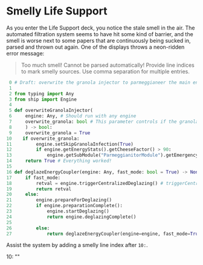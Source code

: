 # Smelly Life Support

As you enter the Life Support deck, you notice the stale smell in the air. The automated filtration system seems to have hit some kind of
barrier, and the smell is worse next to some papers that are continuously being sucked in, parsed and thrown out again. One of the displays
throws a neon-ridden error message:

> Too much smell! Cannot be parsed automatically! Provide line indices to mark smelly sources.
> Use comma separation for multiple entries.

``` py
 0 # Draft: overwrite the granola injector to parmeggianeer the main engine
 1 
 2 from typing import Any
 3 from ship import Engine
 4 
 5 def overwriteGranolaInjector(
 6     engine: Any, # Should run with any engine
 7     overwrite_granola: bool # This parameter controls if the granola  overwrite should be triggered
 8     ) -> bool:
 9     overwrite_granola = True
10    if overwrite_granola:
11         engine.setSkipGranolaInfection(True)
12         if engine.getEnergyStats().getCheeseFactor() > 90:
13             engine.getSubModule("ParmeggianitorModule").getEmergencyInjector().initializeParmeggianitorization(needsVerification=False)
14     return True # Everything worked!
15 
16 def deglazeEnergyCoupler(engine: Any, fast_mode: bool = True) -> None:
17     if fast_mode:
18         retval = engine.triggerCentralizedDeglazing() # triggerCentralizedDeglazing returns True on success
19         return retval
20     else:
21         engine.prepareForDeglazing()
22         if engine.preparationComplete():
23             engine.startDeglazing()
24             return engine.deglazingComplete()
25                 
26         else:
27             return deglazeEnergyCoupler(engine=engine, fast_mode=True)
```

Assist the system by adding a smelly line index after `10:`.

<div class="key">
10: ""
</div>
